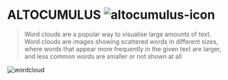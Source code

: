 # ALTOCUMULUS ![altocumulus-icon](https://upload.wikimedia.org/wikipedia/commons/thumb/6/6d/Breezeicons-places-22-folder-cloud.svg/120px-Breezeicons-places-22-folder-cloud.svg.png)

> Word clouds are a popular way to visualise large amounts of text. Word clouds are images showing scattered words in different sizes, where words that appear more frequently in the given text are larger, and less common words are smaller or not shown at all


![wordcloud](https://muralweaver.netlify.com/static/e82592d14dff24be2af115fe1db56577/7cc4b/wordcloud.png)
